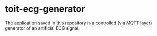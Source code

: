 # toit-ecg-generator
The application saved in this repository is a controlled (via MQTT layer) generator of an artificial ECG signal.
